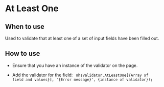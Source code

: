 # At Least One

## When to use

Used to validate that at least one of a set of input fields have been filled out.

## How to use

- Ensure that you have an instance of the validator on the page. 

- Add the validator for the field: 
  ` nhsValidator.AtLeastOne[{Array of field and values}], '{Error message}', {instance of validator});`
